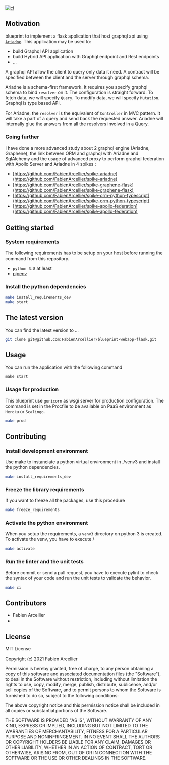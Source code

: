 [![ci](https://github.com/FabienArcellier/blueprint-webapp-flask/actions/workflows/main.yml/badge.svg)](https://github.com/FabienArcellier/blueprint-webapp-flask/actions/workflows/main.yml)

## Motivation

blueprint to implement a flask application that host graphql api using [`Ariadne`](https://ariadnegraphql.org/).
This application may be used to:

* build Graphql API application
* build Hybrid API application with Graphql endpoint and Rest endpoints
* ...

A graphql API allow the client to query only data it need. A contract will be specified between
the client and the server through graphql schema.

Ariadne is a schema-first framework. It requires you specify graphql schema to bind ``resolver`` on
it. The configuration is straight forward. To fetch data, we will specify ``Query``. To modify data, we will
specify ``Mutation``. Graphql is type based API.

For Ariadne, the `resolver` is the equivalent of `Controller` in MVC pattern. It will take a part of a query and send
back the requested answer. Ariadne will internally glue the answers from all the resolvers involved in a Query.

### Going further

I have done a more advanced study about 2 graphql engine (Ariadne, Graphene), the link between ORM and graphql with Ariadne and SqlAlchemy and
the usage of advanced proxy to perform graphql federation with Apollo Server and Ariadne in 4 spikes :

* [https://github.com/FabienArcellier/spike-ariadne](https://github.com/FabienArcellier/spike-ariadne)
* [https://github.com/FabienArcellier/spike-graphene-flask](https://github.com/FabienArcellier/spike-graphene-flask)
* [https://github.com/FabienArcellier/spike-orm-python-typescript](https://github.com/FabienArcellier/spike-orm-python-typescript)
* [https://github.com/FabienArcellier/spike-apollo-federation](https://github.com/FabienArcellier/spike-apollo-federation)

## Getting started

### System requirements

The following requirements has to be setup on your host before running the command
from this repository.

* `python 3.8` at least
* [pipenv](https://pipenv.pypa.io/en/latest/)

### Install the python dependencies

```bash
make install_requirements_dev
make start
```

## The latest version

You can find the latest version to ...

```bash
git clone git@github.com:FabienArcellier/blueprint-webapp-flask.git
```

## Usage

You can run the application with the following command

```python
make start
```

### Usage for production

This blueprint use ``gunicorn`` as wsgi server for production configuration.
The command is set in the Procfile to be available on PaaS environment as ``Heroku`` or ``Scalingo``.

```bash
make prod
```

## Contributing

### Install development environment

Use make to instanciate a python virtual environment in ./venv3 and install the
python dependencies.

```bash
make install_requirements_dev
```

### Freeze the library requirements

If you want to freeze all the packages, use
this procedure

```bash
make freeze_requirements
```

### Activate the python environment

When you setup the requirements, a `venv3` directory on python 3 is created.
To activate the venv, you have to execute /

```bash
make activate
```

### Run the linter and the unit tests

Before commit or send a pull request, you have to execute pylint to check the syntax
of your code and run the unit tests to validate the behavior.

```bash
make ci
```

## Contributors

* Fabien Arcellier
*

## License

MIT License

Copyright (c) 2021 Fabien Arcellier

Permission is hereby granted, free of charge, to any person obtaining a copy
of this software and associated documentation files (the "Software"), to deal
in the Software without restriction, including without limitation the rights
to use, copy, modify, merge, publish, distribute, sublicense, and/or sell
copies of the Software, and to permit persons to whom the Software is
furnished to do so, subject to the following conditions:

The above copyright notice and this permission notice shall be included in all
copies or substantial portions of the Software.

THE SOFTWARE IS PROVIDED "AS IS", WITHOUT WARRANTY OF ANY KIND, EXPRESS OR
IMPLIED, INCLUDING BUT NOT LIMITED TO THE WARRANTIES OF MERCHANTABILITY,
FITNESS FOR A PARTICULAR PURPOSE AND NONINFRINGEMENT. IN NO EVENT SHALL THE
AUTHORS OR COPYRIGHT HOLDERS BE LIABLE FOR ANY CLAIM, DAMAGES OR OTHER
LIABILITY, WHETHER IN AN ACTION OF CONTRACT, TORT OR OTHERWISE, ARISING FROM,
OUT OF OR IN CONNECTION WITH THE SOFTWARE OR THE USE OR OTHER DEALINGS IN THE
SOFTWARE.

